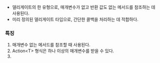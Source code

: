 
- 델리게이트의 한 유형으로, 매개변수가 없고 반환 값도 없는 메서드를 참조하는 데 사용된다.
- 미리 정의된 델리게이트 타입으로, 간단한 콜백을 처리하는 데 적합하다.

### 특징

1. 매개변수 없는 메서드를 참조할 때 사용된다.
2. Action<T\> 형식은 하나 이상의 매개변수를 받을 수 있다.
3. 